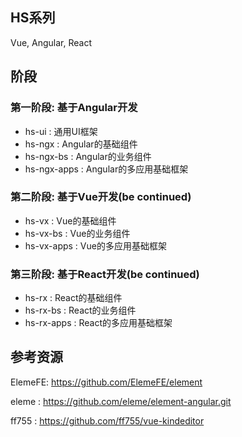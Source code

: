 ## HS系列

Vue, Angular, React

## 阶段

### 第一阶段: 基于Angular开发

* hs-ui        : 通用UI框架
* hs-ngx       : Angular的基础组件
* hs-ngx-bs    : Angular的业务组件
* hs-ngx-apps  : Angular的多应用基础框架

### 第二阶段: 基于Vue开发(be continued)

* hs-vx        : Vue的基础组件
* hs-vx-bs     : Vue的业务组件
* hs-vx-apps   : Vue的多应用基础框架

### 第三阶段: 基于React开发(be continued)

* hs-rx        : React的基础组件
* hs-rx-bs     : React的业务组件
* hs-rx-apps   : React的多应用基础框架


## 参考资源

ElemeFE: https://github.com/ElemeFE/element

eleme  : https://github.com/eleme/element-angular.git

ff755  : https://github.com/ff755/vue-kindeditor